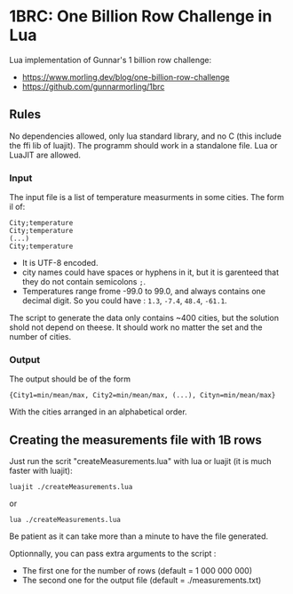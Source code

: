 # 1BRC: One Billion Row Challenge in Lua

Lua implementation of Gunnar's 1 billion row challenge:
- https://www.morling.dev/blog/one-billion-row-challenge
- https://github.com/gunnarmorling/1brc

## Rules

No dependencies allowed, only lua standard library, and no C (this include the ffi lib of luajit). The programm should work in a standalone file. Lua or LuaJIT are allowed.

### Input

The input file is a list of temperature measurments in some cities. The form il of:
```
City;temperature
City;temperature
(...)
City;temperature
```
- It is UTF-8 encoded.
- city names could have spaces or hyphens in it, but it is garenteed that they do not contain semicolons `;`.
- Temperatures range frome -99.0 to 99.0, and always contains one decimal digit. So you could have : `1.3`, `-7.4`, `48.4`, `-61.1`.

The script to generate the data only contains ~400 cities, but the solution shold not depend on theese. It should work no matter the set and the number of cities.

### Output

The output should be of the form
```
{City1=min/mean/max, City2=min/mean/max, (...), Cityn=min/mean/max}
```
With the cities arranged in an alphabetical order.

## Creating the measurements file with 1B rows

Just run the scrit "createMeasurements.lua" with lua or luajit (it is much faster with luajit):
```shell
luajit ./createMeasurements.lua
```
or
```shell
lua ./createMeasurements.lua
```

Be patient as it can take more than a minute to have the file generated.

Optionnally, you can pass extra arguments to the script :
- The first one for the number of rows (default = 1 000 000 000)
- The second one for the output file (default = ./measurements.txt)
